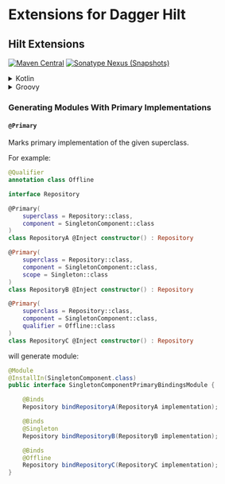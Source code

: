 # Extensions for Dagger Hilt

## Hilt Extensions

[![Maven Central](https://img.shields.io/maven-central/v/it.czerwinski.android.hilt/hilt-extensions)][hilt-extensions-release]
[![Sonatype Nexus (Snapshots)](https://img.shields.io/nexus/s/it.czerwinski.android.hilt/hilt-extensions?server=https%3A%2F%2Foss.sonatype.org)][hilt-extensions-snapshot]

<details>
  <summary>Kotlin</summary>

  ```kotlin
  dependencies {
      implementation("com.google.dagger:hilt-android:2.30.1-alpha")
      implementation("it.czerwinski.android.hilt:hilt-extensions:[VERSION]")
      kapt("it.czerwinski.android.hilt:hilt-processor:[VERSION]")
  }
  ```
</details>

<details>
  <summary>Groovy</summary>

  ```groovy
  dependencies {
      implementation 'com.google.dagger:hilt-android:2.30.1-alpha'
      implementation 'it.czerwinski.android.hilt:hilt-extensions:[VERSION]'
      kapt 'it.czerwinski.android.hilt:hilt-processor:[VERSION]'
  }
  ```
</details>

### Generating Modules With Primary Implementations

#### `@Primary`
Marks primary implementation of the given superclass.

For example:
```kotlin
@Qualifier
annotation class Offline

interface Repository

@Primary(
    superclass = Repository::class,
    component = SingletonComponent::class
)
class RepositoryA @Inject constructor() : Repository

@Primary(
    superclass = Repository::class,
    component = SingletonComponent::class,
    scope = Singleton::class
)
class RepositoryB @Inject constructor() : Repository

@Primary(
    superclass = Repository::class,
    component = SingletonComponent::class,
    qualifier = Offline::class
)
class RepositoryC @Inject constructor() : Repository
```
will generate module:
```java
@Module
@InstallIn(SingletonComponent.class)
public interface SingletonComponentPrimaryBindingsModule {

    @Binds
    Repository bindRepositoryA(RepositoryA implementation);

    @Binds
    @Singleton
    Repository bindRepositoryB(RepositoryB implementation);

    @Binds
    @Offline
    Repository bindRepositoryC(RepositoryC implementation);
}
```


[ci-build]: https://github.com/sczerwinski/android-hilt/actions?query=workflow%3ABuild
[hilt-extensions-release]: https://repo1.maven.org/maven2/it/czerwinski/android/hilt/hilt-extensions/
[hilt-extensions-snapshot]: https://oss.sonatype.org/content/repositories/snapshots/it/czerwinski/android/hilt/hilt-extensions/

